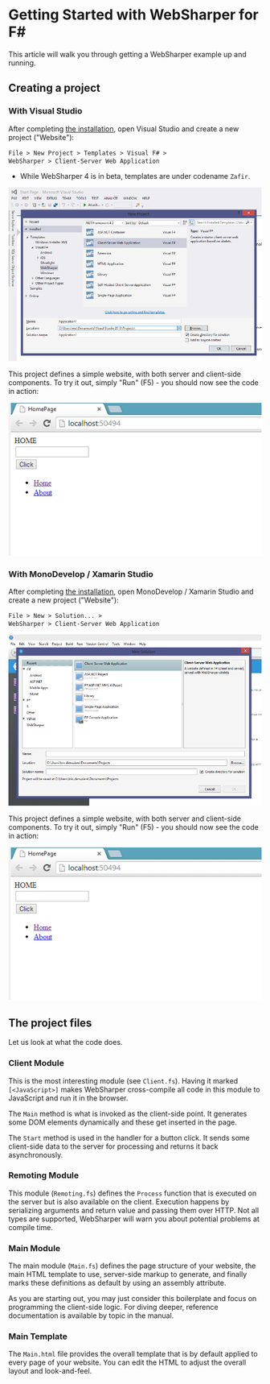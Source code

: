 # Getting Started with WebSharper for F# #

This article will walk you through getting a WebSharper
example up and running.

## Creating a project

### With Visual Studio

After completing [the installation](Install.md), open Visual Studio and create a new project ("Website"):

    File > New Project > Templates > Visual F# >
    WebSharper > Client-Server Web Application

* While WebSharper 4 is in beta, templates are under codename `Zafir`.
	
![New Project Screenshot](images/GettingStarted-1.png)

This project defines a simple website, with both server and
client-side components.  To try it out, simply "Run" (F5) - you should
now see the code in action:

![Sample App Screenshot](images/GettingStarted-2.png)

### With MonoDevelop / Xamarin Studio

After completing [the installation](http://websharper.com/docs/install-xs), open MonoDevelop / Xamarin Studio and create a new project ("Website"):

    File > New > Solution... >
    WebSharper > Client-Server Web Application

![New Project Screenshot](images/GettingStarted-1.xs.png)

This project defines a simple website, with both server and
client-side components.  To try it out, simply "Run" (F5) - you should
now see the code in action:

![Sample App Screenshot](images/GettingStarted-2.png)

## The project files

Let us look at what the code does.

### Client Module

This is the most interesting module (see `Client.fs`). Having it
marked `[<JavaScript>]` makes WebSharper cross-compile all code in
this module to JavaScript and run it in the browser.

The `Main` method is what is invoked as the client-side point. It
generates some DOM elements dynamically and these get inserted in the
page.

The `Start` method is used in the handler for a button click. It sends
some client-side data to the server for processing and returns it back
asynchronously.

### Remoting Module

This module (`Remoting.fs`) defines the `Process` function that is
executed on the server but is also available on the client. Execution
happens by serializing arguments and return value and passing them
over HTTP.  Not all types are supported, WebSharper will warn you
about potential problems at compile time.

### Main Module

The main module (`Main.fs`) defines the page structure of your
website, the main HTML template to use, server-side markup to
generate, and finally marks these definitions as default by using an
assembly attribute.

As you are starting out, you may just consider this boilerplate and
focus on programming the client-side logic. For diving deeper,
reference documentation is available by topic in the manual.

### Main Template

The `Main.html` file provides the overall template that is by default
applied to every page of your website.  You can edit the HTML to
adjust the overall layout and look-and-feel.
